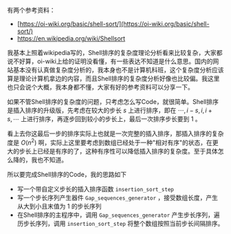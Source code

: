 有两个参考资料：

- [https://oi-wiki.org/basic/shell-sort/](https://oi-wiki.org/basic/shell-sort/) 
- https://en.wikipedia.org/wiki/Shellsort

我基本上照着wikipedia写的，Shell排序的复杂度理论分析看来比较复杂，大家都说不好算，oi-wiki上给的证明没看懂，有一些表达不知道是什么意思。国内的网站基本没有认真做复杂度分析的，我本身也不是计算机科班，这个复杂度分析应该算是理论计算机拿边的内容，而且Shell排序的复杂度分析好像也比较偏。我这里也只会说个大概，我本身都不懂，大家有好的参考资料可以分享一下。

如果不管Shell排序的复杂度的问题，只考虑怎么写Code，就很简单。Shell排序是插入排序的升级版，先考虑在较大的步长 $s$ 上进行排序，即在 $\cdots,i-s,i,i+s,\cdots$ 上进行排序，再逐步回到较小的步长上，最后一次排序步长要到 $1$ 。

看上去你这最后一步的排序实际上也就是一次完整的插入排序，那插入排序的复杂度是 $O(n^2)$ 啊，实际上这里要考虑到数组已经处于一种"相对有序"的状态，在更大的步长上已经是有序的了，这种有序性可以降低插入排序的复杂度。至于具体怎么降的，我也不知道。

所以要完成Shell排序的Code，我的思路如下

- 写一个带自定义步长的插入排序函数 `insertion_sort_step` 
- 写一个步长序列产生器件 `Gap_sequences_generator` ，接受数组长度，产生从大到小且末值为 $1$ 的步长序列
- 在Shell排序的主程序中，调用 `Gap_sequences_generator` 产生步长序列，遍历步长序列，调用 `insertion_sort_step` 将整个数组按照当前步长间隔排序。